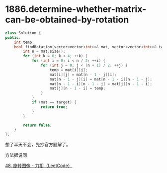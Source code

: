 # 1886.determine-whether-matrix-can-be-obtained-by-rotation

```cpp
class Solution {
public:
    int temp;
    bool findRotation(vector<vector<int>>& mat, vector<vector<int>>& target) {
        int n = mat.size();
        for (int k = 0; k < 4; ++k) {
            for (int i = 0; i < n / 2; ++i) {
                for (int j = 0; j < (n + 1) / 2; ++j) {
                    temp = mat[i][j];
                    mat[i][j] = mat[n - 1 - j][i];
                    mat[n - 1 - j][i] = mat[n - 1 - i][n - 1 - j];
                    mat[n - 1 - i][n - 1 - j] = mat[j][n - 1 - i];
                    mat[j][n - 1 - i] = temp;
                }
            }
            if (mat == target) {
                return true;
            }
        }

        return false;
    }
};
```

想了半天不会，先抄官方题解了。

方法据说同

[48. 旋转图像 - 力扣（LeetCode）](https://leetcode.cn/problems/rotate-image/)